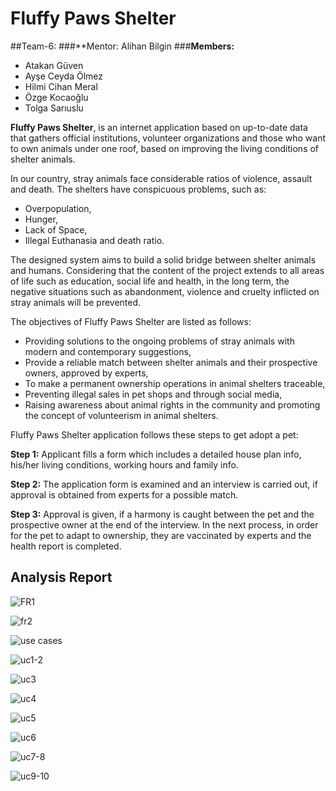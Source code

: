 # Fluffy Paws Shelter

##Team-6:
###**Mentor: Alihan Bilgin
###**Members:**
* Atakan Güven
* Ayşe Ceyda Ölmez
* Hilmi Cihan Meral
* Özge Kocaoğlu
* Tolga Sarıuslu

**Fluffy Paws Shelter**, is an internet application based on up-to-date data that gathers official institutions, volunteer organizations and those who want to own animals under one roof, based on improving the living conditions of shelter animals.

In our country, stray animals face considerable ratios of violence, assault and death. The shelters have conspicuous problems, such as: 
* Overpopulation, 
* Hunger,  
* Lack of Space,  
* Illegal Euthanasia and death ratio. 
  
The designed system aims to build a solid bridge between shelter animals and humans. Considering that the content of the project extends to all areas of life such as education, social life and health, in the long term, the negative situations such as abandonment, violence and cruelty inflicted on stray animals will be prevented.  

The objectives of Fluffy Paws Shelter are listed as follows: 
* Providing solutions to the ongoing problems of stray animals with modern and contemporary suggestions, 
* Provide a reliable match between shelter animals and their prospective owners, approved by experts, 
* To make a permanent ownership operations in animal shelters traceable, 
* Preventing illegal sales in pet shops and through social media, 
* Raising awareness about animal rights in the community and promoting the concept of volunteerism in animal shelters.

Fluffy Paws Shelter application follows these steps to get adopt a pet:   

**Step 1:** Applicant fills a form which includes a detailed house plan info, his/her living conditions, working hours and family info. 

**Step 2:** The application form is examined and an interview is carried out, if approval is obtained from experts for a possible match.

**Step 3:** Approval is given, if a harmony is caught between the pet and the prospective owner at the end of the interview. In the next process, in order for the pet to adapt to ownership, they are vaccinated by experts and the health report is completed.

## Analysis Report

![FR1](https://user-images.githubusercontent.com/29989590/90433043-e3099a00-e0d3-11ea-8693-240cad1238c3.png)

![fr2](https://user-images.githubusercontent.com/29989590/90433145-092f3a00-e0d4-11ea-96cf-40cd58458b27.png)

![use cases](https://user-images.githubusercontent.com/29989590/90433163-10eede80-e0d4-11ea-94e1-6dc4ad67579d.png)

![uc1-2](https://user-images.githubusercontent.com/29989590/90434161-a2ab1b80-e0d5-11ea-95d3-857ca37c9bc1.png)

![uc3](https://user-images.githubusercontent.com/29989590/90433896-3f20ee00-e0d5-11ea-84b5-698e7c0d8bd0.png)

![uc4](https://user-images.githubusercontent.com/29989590/90434340-ec940180-e0d5-11ea-93fe-92a2cf62afdd.png)

![uc5](https://user-images.githubusercontent.com/29989590/90434344-edc52e80-e0d5-11ea-8107-cf56d396c632.png)

![uc6](https://user-images.githubusercontent.com/29989590/90434345-ee5dc500-e0d5-11ea-8496-b0053b508b7d.png)

![uc7-8](https://user-images.githubusercontent.com/29989590/90434347-eef65b80-e0d5-11ea-9746-340f1d84dd9b.png)

![uc9-10](https://user-images.githubusercontent.com/29989590/90434352-ef8ef200-e0d5-11ea-937a-dd7c9bcbbf94.png)


